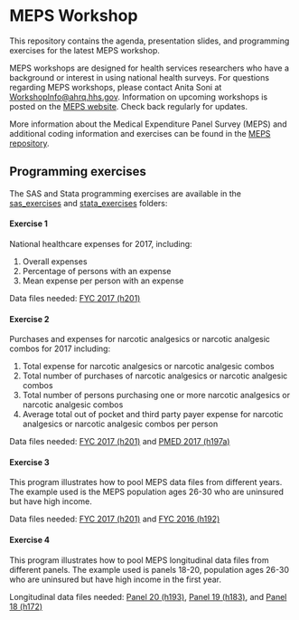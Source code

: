 # MEPS Workshop

This repository contains the agenda, presentation slides, and programming exercises for the latest MEPS workshop.

MEPS workshops are designed for health services researchers who have a background or interest in using national health surveys. For questions regarding MEPS workshops, please contact Anita Soni at [WorkshopInfo@ahrq.hhs.gov](mailto:WorkshopInfo@ahrq.hhs.gov). Information on upcoming workshops is posted on the [MEPS website](https://meps.ahrq.gov/about_meps/workshops_events.jsp). Check back regularly for updates.


More information about the Medical Expenditure Panel Survey (MEPS) and additional coding information and exercises can be found in the [MEPS repository](https://github.com/HHS-AHRQ/MEPS).

## Programming exercises

The SAS and Stata programming exercises are available in the [sas_exercises](sas_exercises) and [stata_exercises](stata_exercises) folders:

#### Exercise 1

National healthcare expenses for 2017, including:
1. Overall expenses
2. Percentage of persons with an expense
3. Mean expense per person with an expense

Data files needed:
[FYC 2017 (h201)](https://meps.ahrq.gov/mepsweb/data_stats/download_data_files_detail.jsp?cboPufNumber=HC-201)


#### Exercise 2

Purchases and expenses for narcotic analgesics or narcotic analgesic combos for 2017 including:
1. Total expense for narcotic analgesics or narcotic analgesic combos
2. Total number of purchases of narcotic analgesics or narcotic analgesic combos
3. Total number of persons purchasing one or more narcotic analgesics or narcotic analgesic combos
4. Average total out of pocket and third party payer expense for narcotic analgesics or narcotic analgesic combos per person

Data files needed:
[FYC 2017 (h201)](https://meps.ahrq.gov/mepsweb/data_stats/download_data_files_detail.jsp?cboPufNumber=HC-201) and
[PMED 2017 (h197a)](https://meps.ahrq.gov/mepsweb/data_stats/download_data_files_detail.jsp?cboPufNumber=HC-197A)

#### Exercise 3
This program illustrates how to pool MEPS data files from different years. The example used is the MEPS population ages 26-30 who are uninsured but have high income.

Data files needed:
[FYC 2017 (h201)](https://meps.ahrq.gov/mepsweb/data_stats/download_data_files_detail.jsp?cboPufNumber=HC-201) and
[FYC 2016 (h192)](https://meps.ahrq.gov/mepsweb/data_stats/download_data_files_detail.jsp?cboPufNumber=HC-192)

#### Exercise 4
This program illustrates how to pool MEPS longitudinal data files from different panels. The example used is panels 18-20, population ages 26-30 who are uninsured but have high income in the first year.

Longitudinal data files needed:
[Panel 20 (h193)](https://meps.ahrq.gov/mepsweb/data_stats/download_data_files_detail.jsp?cboPufNumber=HC-193),
[Panel 19 (h183)](https://meps.ahrq.gov/mepsweb/data_stats/download_data_files_detail.jsp?cboPufNumber=HC-183), and
[Panel 18 (h172)](https://meps.ahrq.gov/mepsweb/data_stats/download_data_files_detail.jsp?cboPufNumber=HC-172)

